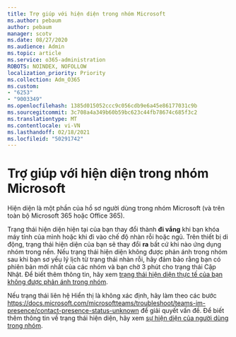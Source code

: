 ```yaml
---
title: Trợ giúp với hiện diện trong nhóm Microsoft
ms.author: pebaum
author: pebaum
manager: scotv
ms.date: 08/27/2020
ms.audience: Admin
ms.topic: article
ms.service: o365-administration
ROBOTS: NOINDEX, NOFOLLOW
localization_priority: Priority
ms.collection: Adm_O365
ms.custom:
- "6253"
- "9003349"
ms.openlocfilehash: 1385d015052ccc9c056cdb9e6a45e86177031c9b
ms.sourcegitcommit: 3c708a4a349b60b59bc623c44fb78674c685f3c2
ms.translationtype: MT
ms.contentlocale: vi-VN
ms.lasthandoff: 02/18/2021
ms.locfileid: "50291742"
---
```

# <a name="help-with-presence-in-microsoft-teams"></a>Trợ giúp với hiện diện trong nhóm Microsoft

Hiện diện là một phần của hồ sơ người dùng trong nhóm Microsoft (và trên toàn bộ Microsoft 365 hoặc Office 365). 

Trạng thái hiện diện hiện tại của bạn thay đổi thành  **đi vắng**  khi bạn khóa máy tính của mình hoặc khi đi vào chế độ nhàn rỗi hoặc ngủ. Trên thiết bị di động, trạng thái hiện diện của bạn sẽ thay đổi **ra**  bất cứ khi nào ứng dụng nhóm trong nền. Nếu trạng thái hiện diện không được phản ánh trong nhóm sau khi bạn sơ yếu lý lịch từ trạng thái nhàn rỗi, hãy đảm bảo rằng bạn có phiên bản mới nhất của các nhóm và bạn chờ 3 phút cho trạng thái Cập Nhật. Để biết thêm thông tin, hãy xem [trạng thái hiện diện thực tế của bạn không được phản ánh trong nhóm](https://docs.microsoft.com/microsoftteams/troubleshoot/teams-im-presence/presence-not-show-actual-status).

Nếu trạng thái liên hệ Hiển thị là không xác định, hãy làm theo các bước https://docs.microsoft.com/microsoftteams/troubleshoot/teams-im-presence/contact-presence-status-unknown để giải quyết vấn đề.
Để biết thêm thông tin về trạng thái hiện diện, hãy xem [sự hiện diện của người dùng trong nhóm](https://docs.microsoft.com/microsoftteams/presence-admins).

